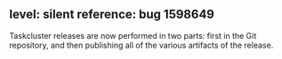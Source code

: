 level: silent
reference: bug 1598649
---
Taskcluster releases are now performed in two parts: first in the Git repository, and then publishing all of the various artifacts of the release.
